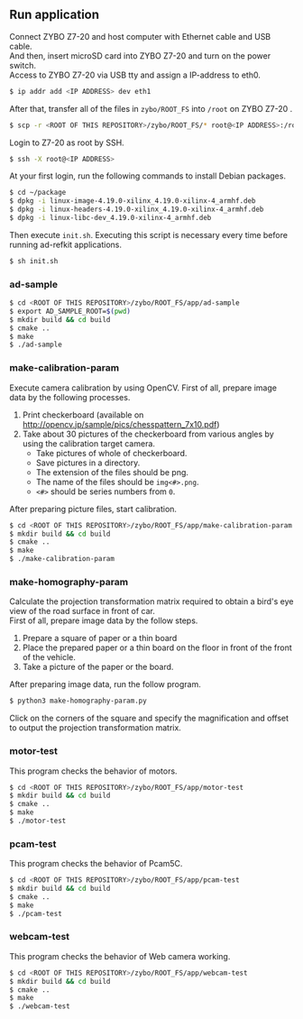 ## Run application
Connect ZYBO Z7-20 and host computer with Ethernet cable and USB cable.\
And then, insert microSD card into ZYBO Z7-20 and turn on the power switch.\
Access to ZYBO Z7-20 via USB tty and assign a IP-address to eth0.

``` sh
$ ip addr add <IP ADDRESS> dev eth1
```

After that, transfer all of the files in `zybo/ROOT_FS` into `/root` on ZYBO Z7-20 .

``` sh
$ scp -r <ROOT OF THIS REPOSITORY>/zybo/ROOT_FS/* root@<IP ADDRESS>:/root
```

Login to Z7-20 as root by SSH.

``` sh
$ ssh -X root@<IP ADDRESS>
```

At your first login, run the following commands to install Debian packages.

``` sh
$ cd ~/package
$ dpkg -i linux-image-4.19.0-xilinx_4.19.0-xilinx-4_armhf.deb
$ dpkg -i linux-headers-4.19.0-xilinx_4.19.0-xilinx-4_armhf.deb
$ dpkg -i linux-libc-dev_4.19.0-xilinx-4_armhf.deb
```

Then execute `init.sh`.
Executing this script is necessary every time before running ad-refkit applications.

``` sh
$ sh init.sh
```

### ad-sample

``` sh
$ cd <ROOT OF THIS REPOSITORY>/zybo/ROOT_FS/app/ad-sample
$ export AD_SAMPLE_ROOT=$(pwd)
$ mkdir build && cd build
$ cmake ..
$ make
$ ./ad-sample
```

### make-calibration-param

Execute camera calibration by using OpenCV.
First of all, prepare image data by the following processes.

1. Print checkerboard (available on http://opencv.jp/sample/pics/chesspattern_7x10.pdf)
2. Take about 30 pictures of the checkerboard from various angles by using the calibration target camera.
    - Take pictures of whole of checkerboard.
    - Save pictures in a directory.
    - The extension of the files should be png.
    - The name of the files should be `img<#>.png`.
    - `<#>` should be series numbers from `0`.

After preparing picture files, start calibration.

``` sh
$ cd <ROOT OF THIS REPOSITORY>/zybo/ROOT_FS/app/make-calibration-param
$ mkdir build && cd build
$ cmake ..
$ make
$ ./make-calibration-param
```

### make-homography-param
Calculate the projection transformation matrix required to obtain a bird's eye view of the road surface in front of car.\
First of all, prepare image data by the follow steps.

1. Prepare a square of paper or a thin board
2. Place the prepared paper or a thin board on the floor in front of the front of the vehicle.
3. Take a picture of the paper or the board.

After preparing image data, run the follow program.

``` sh
$ python3 make-homography-param.py
```

Click on the corners of the square and specify the magnification and offset to output the projection transformation matrix.

### motor-test
This program checks the behavior of motors.

``` sh
$ cd <ROOT OF THIS REPOSITORY>/zybo/ROOT_FS/app/motor-test
$ mkdir build && cd build
$ cmake ..
$ make
$ ./motor-test
```

### pcam-test
This program checks the behavior of Pcam5C.

``` sh
$ cd <ROOT OF THIS REPOSITORY>/zybo/ROOT_FS/app/pcam-test
$ mkdir build && cd build
$ cmake ..
$ make
$ ./pcam-test
```

### webcam-test
This program checks the behavior of Web camera working.

``` sh
$ cd <ROOT OF THIS REPOSITORY>/zybo/ROOT_FS/app/webcam-test
$ mkdir build && cd build
$ cmake ..
$ make
$ ./webcam-test
```
